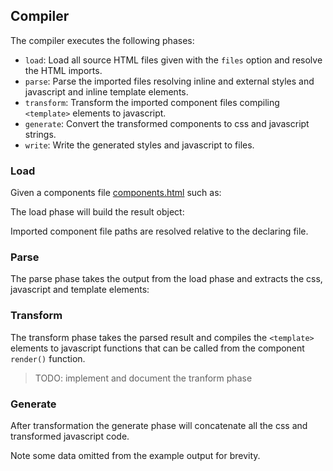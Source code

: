 ## Compiler

The compiler executes the following phases:

* `load`: Load all source HTML files given with the `files` option and resolve the HTML imports.
* `parse`: Parse the imported files resolving inline and external styles and javascript and inline template elements.
* `transform`: Transform the imported component files compiling `<template>` elements to javascript.
* `generate`: Convert the transformed components to css and javascript strings.
* `write`: Write the generated styles and javascript to files.

### Load

Given a components file [components.html](/example/compiler/components.html) such as:

<? @source {html} ../../example/compiler/components.html ?>

The load phase will build the result object:

<? @exec {json} node doc/readme/compiler-load.js ?>

Imported component file paths are resolved relative to the declaring file.

### Parse

The parse phase takes the output from the load phase and extracts the css, javascript and template elements:

<? @exec {json} node doc/readme/compiler-parse.js ?>

### Transform

The transform phase takes the parsed result and compiles the `<template>` elements to javascript functions that can be called from the component `render()` function.

> TODO: implement and document the tranform phase

### Generate

After transformation the generate phase will concatenate all the css and transformed javascript code.

<? @exec {json} node doc/readme/compiler-generate.js ?>

Note some data omitted from the example output for brevity.
